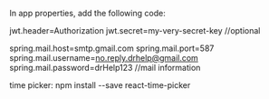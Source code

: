 
In app properties, add the following code:


jwt.header=Authorization
jwt.secret=my-very-secret-key //optional

spring.mail.host=smtp.gmail.com
spring.mail.port=587
spring.mail.username=no.reply.drhelp@gmail.com
spring.mail.password=drHelp123 //mail information 

time picker: npm install --save react-time-picker